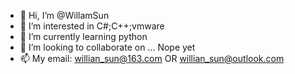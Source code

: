 - 👋 Hi, I’m @WillamSun
- 👀 I’m interested in C#;C++;vmware
- 🌱 I’m currently learning python
- 💞️ I’m looking to collaborate on ... Nope yet
- 📫 My email: willian_sun@163.com OR willian_sun@outlook.com

<!---
WillamSun/WillamSun is a ✨ special ✨ repository because its `README.md` (this file) appears on your GitHub profile.
You can click the Preview link to take a look at your changes.
--->
